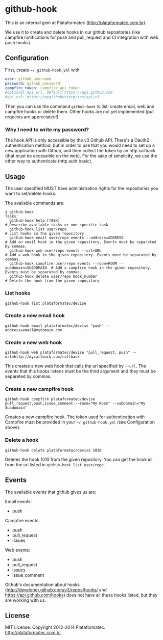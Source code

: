 # github-hook

This is an internal gem at Plataformatec (<http://plataformatec.com.br>).

We use it to create and delete hooks in our github repositories (like campfire notifications for push and pull_request and CI integration with web push hooks).

## Configuration

First, create `~/.github-hook.yml` with

```yml
user: github_username
password: github_password
campfire_token: campfire_api_token
#optional api_url, default https://api.github.com
#api_url: https://mygithubenterprise/api/v3
```

Then you can use the command `github-hook` to list, create email, web and campfire hooks or delete them. Other hooks are not yet implemented (pull requests are appreciated!).

### Why I need to write my password?

The hook API is only accessible by the v3 Github API. There's a Oauth2 authentication method, but in order to use that you would need to set up a new application with Github, and then collect the token by an http callback (that must be accessible on the web). For the sake of simplicity, we use the other way to authenticate (http auth basic).

## Usage

The user specified MUST have administration rights for the repositories you want to set/delete hooks.

The available commands are:

```
$ github-hook
Tasks:
  github-hook help [TASK]                                                  # Describe available tasks or one specific task
  github-hook list user/repo                                               # List hooks in the given repository
  github-hook email user/repo events --address=ADDRESS                     # Add an email hook in the given repository. Events must be separated by commas.
  github-hook web user/repo events --url=URL                               # Add a web hook in the given repository. Events must be separated by commas.
  github-hook campfire user/repo events --room=ROOM --subdomain=SUBDOMAIN  # Add a campfire hook in the given repository. Events must be separated by commas.
  github-hook delete user/repo hook_number                                 # Delete the hook from the given repository
```

### List hooks

```
github-hook list plataformatec/devise 
```

### Create a new email hook

```
github-hook email plataformatec/devise "push" --address=email@mydomain.com
```

### Create a new web hook

```
github-hook web plataformatec/devise "pull_request, push" --url=http://mycallback.com/callback
```

This creates a new web hook that calls the url specified by `--url`. The events that this hooks listens must be the third argument and they must be separeted by commas. 

### Create a new campfire hook

```
github-hook campfire plataformatec/devise pull_request,push,issue_comment --room="My Room" --subdomain="My Subdomain"
```

Creates a new campfire hook. The token used for authentication with Campfire must be provided in your `~/.github-hook.yml` (see Configuration above).

### Delete a hook

```
github-hook delete plataformatec/devise 1010
```

Deletes the hook 1010 from the given repository. You can get the hook id from the url listed in `github-hook list user/repo`.

## Events

The available events that github gives us are:

Email events:
- push

Campfire events:

- push
- pull_request
- issues

Web events:

- push
- pull_request
- issues
- issue_comment

Github's documentation about hooks (http://developer.github.com/v3/repos/hooks/ and https://api.github.com/hooks) does not have all these hooks listed, but they are working with us.

## License

MIT License. Copyright 2012-2014 Plataformatec. http://plataformatec.com.br
